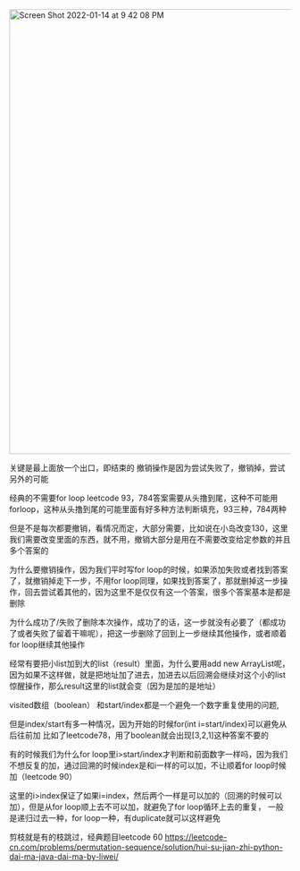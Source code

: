 <img width="795" alt="Screen Shot 2022-01-14 at 9 42 08 PM" src="https://user-images.githubusercontent.com/59748598/149610567-f5e4e2ee-edce-4299-8a82-1180a54cb929.png">

关键是最上面放一个出口，即结束的
撤销操作是因为尝试失败了，撤销掉，尝试另外的可能

经典的不需要for loop leetcode 93，784答案需要从头撸到尾，这种不可能用forloop，这种从头撸到尾的可能里面有好多种方法判断填充，93三种，784两种

但是不是每次都要撤销，看情况而定，大部分需要，比如说在小岛改变130，这里我们需要改变里面的东西，就不用，撤销大部分是用在不需要改变给定参数的并且多个答案的

为什么要撤销操作，因为我们平时写for loop的时候，如果添加失败或者找到答案了，就撤销掉走下一步，不用for loop同理，如果找到答案了，那就删掉这一步操作，回去尝试着其他的，因为这里不是仅仅有这一个答案，很多个答案基本是都是删除

为什么成功了/失败了删除本次操作，成功了的话，这一步就没有必要了（都成功了或者失败了留着干嘛呢），把这一步删除了回到上一步继续其他操作，或者顺着for loop继续其他操作

经常有要把小list加到大的list（result）里面，为什么要用add new ArrayList呢，因为如果不这样做，就是把地址加了进去，加进去以后回溯会继续对这个小的list惊醒操作，那么result这里的list就会变（因为是加的是地址）

visited数组（boolean） 和start/index都是一个避免一个数字重复使用的问题,

但是index/start有多一种情况，因为开始的时候for(int i=start/index)可以避免从后往前加 比如了leetcode78，用了boolean就会出现[3,2,1]这种答案不要的

有的时候我们为什么for loop里i>start/index才判断和前面数字一样吗，因为我们不想反复的加，通过回溯的时候index是和i一样的可以加，不让顺着for loop时候加（leetcode 90）

这里的i>index保证了如果i=index，然后两个一样是可以加的（回溯的时候可以加），但是从for loop顺上去不可以加，就避免了for loop循环上去的重复，
一般是递归过去一种，for loop一种，有duplicate就可以这样避免

剪枝就是有的枝跳过，经典题目leetcode 60
https://leetcode-cn.com/problems/permutation-sequence/solution/hui-su-jian-zhi-python-dai-ma-java-dai-ma-by-liwei/



